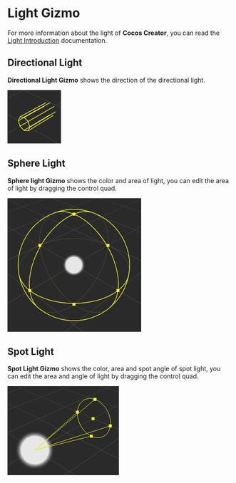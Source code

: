 # Light Gizmo

For more information about the light of __Cocos Creator__, you can read the [Light Introduction](../../concepts/scene/light.md) documentation.

## Directional Light

**Directional Light Gizmo** shows the direction of the directional light.

![directional light gizmo](images/directional-light-gizmo.png)

## Sphere Light

**Sphere light Gizmo** shows the color and area of light, you can edit the area of light by dragging the control quad.

![sphere light gizmo](images/sphere-light-gizmo.png)

## Spot Light

**Spot Light Gizmo** shows the color, area and spot angle of spot light, you can edit the area and angle of light by dragging the control quad.

![spot light gizmo](images/spot-light-gizmo.png)

